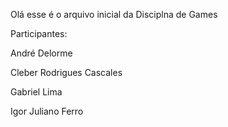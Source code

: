 ﻿Olá esse é o arquivo inicial da Disciplna de Games 

Participantes:<br>
<p>André Delorme</p>
<p>Cleber Rodrigues Cascales</p>
<p>Gabriel Lima</p>
<p>Igor Juliano Ferro</p>
